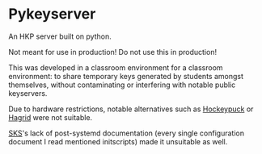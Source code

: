 # Pykeyserver

An HKP server built on python.

Not meant for use in production!
Do not use this in production!

This was developed in a classroom environment for a classroom environment: to share temporary keys generated by students amongst themselves, without contaminating or interfering with notable public keyservers.

Due to hardware restrictions, notable alternatives such as [Hockeypuck](https://github.com/hockeypuck/hockeypuck) or [Hagrid](https://gitlab.com/hagrid-keyserver/hagrid) were not suitable.

[SKS](https://github.com/SKS-Keyserver/sks-keyserver)'s lack of post-systemd documentation (every single configuration document I read mentioned initscripts) made it unsuitable as well.
